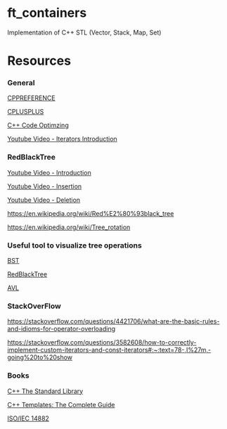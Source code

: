 # ft_containers
Implementation of C++ STL (Vector, Stack, Map, Set)

# Resources 

### General

[CPPREFERENCE](https://en.cppreference.com/w/cpp/container)

[CPLUSPLUS](https://cplusplus.com/reference/stl/)

[C++ Code Optimzing](https://www.thegeekstuff.com/2015/01/c-cpp-code-optimization/#:~:text=Creating%20temporary%20objects%20in%20the,generate%20a%20slow%20performing%20code.)

[Youtube Video - Iterators Introduction](https://www.youtube.com/watch?v=SgcHcbQ0RCQ&list=PLlrATfBNZ98dudnM48yfGUldqGD0S4FFb&index=94&ab_channel=TheCherno)



### RedBlackTree

[Youtube Video - Introduction](https://www.youtube.com/watch?v=3RQtq7PDHog&list=PLdo5W4Nhv31bbKJzrsKfMpo_grxuLl8LU&index=64&ab_channel=Jenny%27slecturesCS%2FITNET%26JRF)

[Youtube Video - Insertion](https://www.youtube.com/watch?v=qA02XWRTBdw&list=PLdo5W4Nhv31bbKJzrsKfMpo_grxuLl8LU&index=66&ab_channel=Jenny%27slecturesCS%2FITNET%26JRF)


[Youtube Video - Deletion](https://www.youtube.com/watch?v=w5cvkTXY0vQ&list=PLdo5W4Nhv31bbKJzrsKfMpo_grxuLl8LU&index=67&ab_channel=Jenny%27slecturesCS%2FITNET%26JRF)


https://en.wikipedia.org/wiki/Red%E2%80%93black_tree

https://en.wikipedia.org/wiki/Tree_rotation

### Useful tool to visualize tree operations

[BST](https://www.cs.usfca.edu/~galles/visualization/BST.html)

[RedBlackTree](https://www.cs.usfca.edu/~galles/visualization/RedBlack.html)

[AVL](https://www.cs.usfca.edu/~galles/visualization/AVLtree.html)

### StackOverFlow

https://stackoverflow.com/questions/4421706/what-are-the-basic-rules-and-idioms-for-operator-overloading

https://stackoverflow.com/questions/3582608/how-to-correctly-implement-custom-iterators-and-const-iterators#:~:text=78-,I%27m,-going%20to%20show


### Books

[C++ The Standard Library](https://www.mica.edu.vn/perso/Vu-Hai/EE3490/Ref/The%20C++Standard%20Library%20-%202nd%20Edition.pdf)

[C++ Templates: The Complete Guide](http://ultra.sdk.free.fr/docs/DxO/C%2B%2B%20Templates%20The%20Complete%20Guide.pdf)

[ISO/IEC 14882]()
